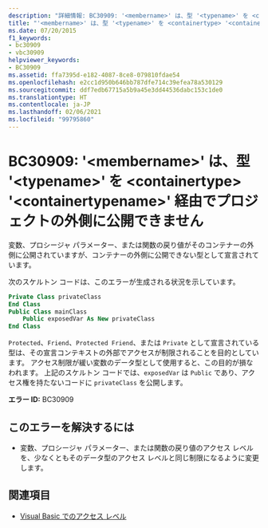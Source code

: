 ```yaml
---
description: "詳細情報: BC30909: '<membername>' は、型 '<typename>' を <containertype> '<containertypename>' 経由でプロジェクトの外側に公開できません"
title: "'<membername>' は、型 '<typename>' を <containertype> '<containertypename>' 経由でプロジェクトの外側に公開できません。"
ms.date: 07/20/2015
f1_keywords:
- bc30909
- vbc30909
helpviewer_keywords:
- BC30909
ms.assetid: ffa7395d-e182-4087-8ce8-079810fdae54
ms.openlocfilehash: e2cc1d950b646bb787dfe714c39efea78a530129
ms.sourcegitcommit: ddf7edb67715a5b9a45e3dd44536dabc153c1de0
ms.translationtype: HT
ms.contentlocale: ja-JP
ms.lasthandoff: 02/06/2021
ms.locfileid: "99795860"
---
```

# <a name="bc30909-membername-cannot-expose-type-typename-outside-the-project-through-containertype-containertypename"></a>BC30909: '\<membername>' は、型 '\<typename>' を \<containertype> '\<containertypename>' 経由でプロジェクトの外側に公開できません

変数、プロシージャ パラメーター、または関数の戻り値がそのコンテナーの外側に公開されていますが、コンテナーの外側に公開できない型として宣言されています。

 次のスケルトン コードは、このエラーが生成される状況を示しています。

```vb
Private Class privateClass
End Class
Public Class mainClass
    Public exposedVar As New privateClass
End Class
```

 `Protected`、`Friend`、`Protected Friend`、または `Private` として宣言されている型は、その宣言コンテキストの外部でアクセスが制限されることを目的としています。 アクセス制限が緩い変数のデータ型として使用すると、この目的が損なわれます。 上記のスケルトン コードでは、`exposedVar` は `Public` であり、アクセス権を持たないコードに `privateClass` を公開します。

 **エラー ID:** BC30909

## <a name="to-correct-this-error"></a>このエラーを解決するには

- 変数、プロシージャ パラメーター、または関数の戻り値のアクセス レベルを、少なくともそのデータ型のアクセス レベルと同じ制限になるように変更します。

## <a name="see-also"></a>関連項目

- [Visual Basic でのアクセス レベル](../../programming-guide/language-features/declared-elements/access-levels.md)

